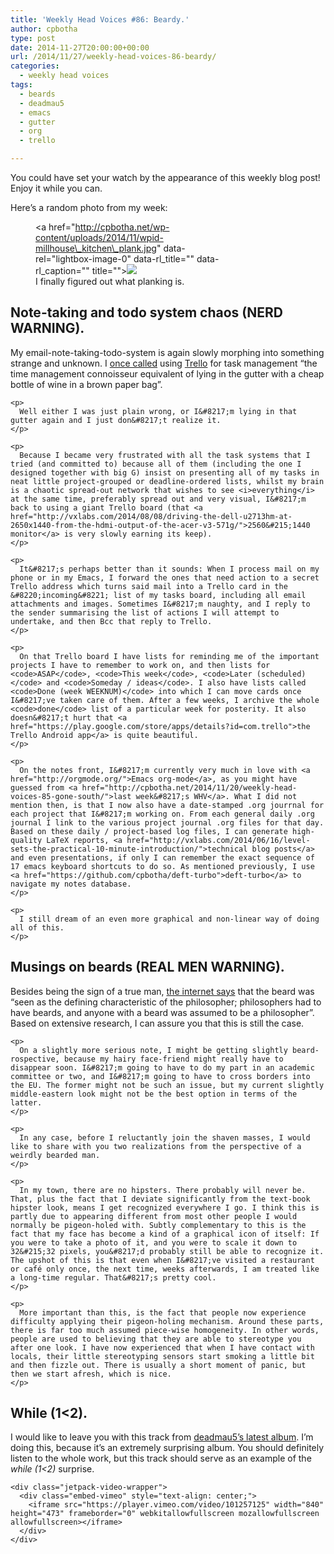 ```yaml
---
title: 'Weekly Head Voices #86: Beardy.'
author: cpbotha
type: post
date: 2014-11-27T20:00:00+00:00
url: /2014/11/27/weekly-head-voices-86-beardy/
categories:
  - weekly head voices
tags:
  - beards
  - deadmau5
  - emacs
  - gutter
  - org
  - trello

---
```

You could have set your watch by the appearance of this weekly blog post! Enjoy it while you can. 

Here&#8217;s a random photo from my week: <figure style="width: 300px" class="wp-caption alignnone"><a href="http://cpbotha.net/wp-content/uploads/2014/11/wpid-millhouse\_kitchen\_plank.jpg" data-rel="lightbox-image-0" data-rl\_title="" data-rl\_caption="" title="">![][1]</a><figcaption class="wp-caption-text">I finally figured out what planking is.</figcaption></figure> 

<div id="outline-container-sec-1" class="outline-2">
  <h2 id="sec-1">
    Note-taking and todo system chaos (NERD WARNING).
  </h2>
  
  <div class="outline-text-2" id="text-1">
    <p>
      My email-note-taking-todo-system is again slowly morphing into something strange and unknown. I <a href="http://noeskasmit.com/comparison-of-task-managers-rtm-astrid-wunderlist-todoist/#comment-71">once called</a> using <a href="https://trello.com/">Trello</a> for task management &#8220;the time management connoisseur equivalent of lying in the gutter with a cheap bottle of wine in a brown paper bag&#8221;.
    </p>
    
    <p>
      Well either I was just plain wrong, or I&#8217;m lying in that gutter again and I just don&#8217;t realize it.
    </p>
    
    <p>
      Because I became very frustrated with all the task systems that I tried (and committed to) because all of them (including the one I designed together with big G) insist on presenting all of my tasks in neat little project-grouped or deadline-ordered lists, whilst my brain is a chaotic spread-out network that wishes to see <i>everything</i> at the same time, preferably spread out and very visual, I&#8217;m back to using a giant Trello board (that <a href="http://vxlabs.com/2014/08/08/driving-the-dell-u2713hm-at-2650x1440-from-the-hdmi-output-of-the-acer-v3-571g/">2560&#215;1440 monitor</a> is very slowly earning its keep).
    </p>
    
    <p>
      It&#8217;s perhaps better than it sounds: When I process mail on my phone or in my Emacs, I forward the ones that need action to a secret Trello address which turns said mail into a Trello card in the &#8220;incoming&#8221; list of my tasks board, including all email attachments and images. Sometimes I&#8217;m naughty, and I reply to the sender summarising the list of actions I will attempt to undertake, and then Bcc that reply to Trello.
    </p>
    
    <p>
      On that Trello board I have lists for reminding me of the important projects I have to remember to work on, and then lists for <code>ASAP</code>, <code>This week</code>, <code>Later (scheduled)</code> and <code>Someday / ideas</code>. I also have lists called <code>Done (week WEEKNUM)</code> into which I can move cards once I&#8217;ve taken care of them. After a few weeks, I archive the whole <code>done</code> list of a particular week for posterity. It also doesn&#8217;t hurt that <a href="https://play.google.com/store/apps/details?id=com.trello">the Trello Android app</a> is quite beautiful.
    </p>
    
    <p>
      On the notes front, I&#8217;m currently very much in love with <a href="http://orgmode.org/">Emacs org-mode</a>, as you might have guessed from <a href="http://cpbotha.net/2014/11/20/weekly-head-voices-85-gone-south/">last week&#8217;s WHV</a>. What I did not mention then, is that I now also have a date-stamped .org jourrnal for each project that I&#8217;m working on. From each general daily .org journal I link to the various project journal .org files for that day. Based on these daily / project-based log files, I can generate high-quality LaTeX reports, <a href="http://vxlabs.com/2014/06/16/level-sets-the-practical-10-minute-introduction/">technical blog posts</a> and even presentations, if only I can remember the exact sequence of 17 emacs keyboard shortcuts to do so. As mentioned previously, I use <a href="https://github.com/cpbotha/deft-turbo">deft-turbo</a> to navigate my notes database.
    </p>
    
    <p>
      I still dream of an even more graphical and non-linear way of doing all of this.
    </p>
  </div>
</div>

<div id="outline-container-sec-2" class="outline-2">
  <h2 id="sec-2">
    Musings on beards (REAL MEN WARNING).
  </h2>
  
  <div class="outline-text-2" id="text-2">
    <p>
      Besides being the sign of a true man, <a href="http://en.wikipedia.org/wiki/Beard#The_.22Philosopher.27s_beard.22">the internet says</a> that the beard was &#8220;seen as the defining characteristic of the philosopher; philosophers had to have beards, and anyone with a beard was assumed to be a philosopher&#8221;. Based on extensive research, I can assure you that this is still the case.
    </p>
    
    <p>
      On a slightly more serious note, I might be getting slightly beard-rospective, because my hairy face-friend might really have to disappear soon. I&#8217;m going to have to do my part in an academic committee or two, and I&#8217;m going to have to cross borders into the EU. The former might not be such an issue, but my current slightly middle-eastern look might not be the best option in terms of the latter.
    </p>
    
    <p>
      In any case, before I reluctantly join the shaven masses, I would like to share with you two realizations from the perspective of a weirdly bearded man.
    </p>
    
    <p>
      In my town, there are no hipsters. There probably will never be. That, plus the fact that I deviate significantly from the text-book hipster look, means I get recognized everywhere I go. I think this is partly due to appearing different from most other people I would normally be pigeon-holed with. Subtly complementary to this is the fact that my face has become a kind of a graphical icon of itself: If you were to take a photo of it, and you were to scale it down to 32&#215;32 pixels, you&#8217;d probably still be able to recognize it. The upshot of this is that even when I&#8217;ve visited a restaurant or café only once, the next time, weeks afterwards, I am treated like a long-time regular. That&#8217;s pretty cool.
    </p>
    
    <p>
      More important than this, is the fact that people now experience difficulty applying their pigeon-holing mechanism. Around these parts, there is far too much assumed piece-wise homogeneity. In other words, people are used to believing that they are able to stereotype you after one look. I have now experienced that when I have contact with locals, their little stereotyping sensors start smoking a little bit and then fizzle out. There is usually a short moment of panic, but then we start afresh, which is nice.
    </p>
  </div>
</div>

<div id="outline-container-sec-3" class="outline-2">
  <h2 id="sec-3">
    While (1<2).
  </h2>
  
  <div class="outline-text-2" id="text-3">
    <p>
      I would like to leave you with this track from <a href="http://en.wikipedia.org/wiki/While(1_Is_Less_Than_2)">deadmau5&#8217;s latest album</a>. I&#8217;m doing this, because it&#8217;s an extremely surprising album. You should definitely listen to the whole work, but this track should serve as an example of the <i>while (1<2)</i> surprise.
    </p>
    
    <div class="jetpack-video-wrapper">
      <div class="embed-vimeo" style="text-align: center;">
        <iframe src="https://player.vimeo.com/video/101257125" width="840" height="473" frameborder="0" webkitallowfullscreen mozallowfullscreen allowfullscreen></iframe>
      </div>
    </div>
  </div>
</div>

 [1]: http://cpbotha.net/wp-content/uploads/2014/11/wpid-millhouse_kitchen_plank-300x225.jpg
